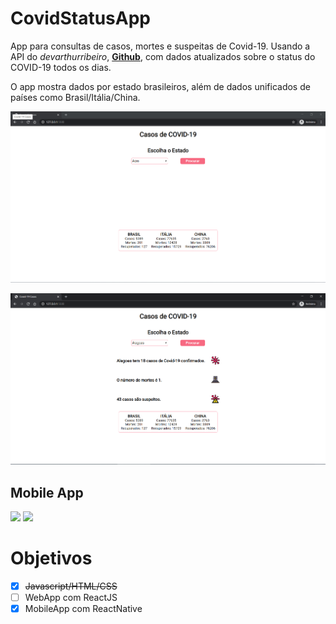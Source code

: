 # CovidStatusApp
App para consultas de casos, mortes e suspeitas de Covid-19. 
Usando a API do *devarthurribeiro*, [**Github**](https://github.com/devarthurribeiro/covid19-brazil-api), com dados atualizados sobre o status do COVID-19 todos os dias. 

O app mostra dados por estado brasileiros, além de dados unificados de países  como Brasil/Itália/China.



![](/screenshots/screenshotcovidapp1.png)



![](/screenshots/screenshotcovidapprequest.png)




## Mobile App
![](/screenshot/screenshotapp1.png)    ![](/screenshot/screenshotapp2.png) 



# Objetivos
 
 - [x] ~~Javascript/HTML/CSS~~
 - [ ] WebApp com ReactJS
 - [x] MobileApp com ReactNative